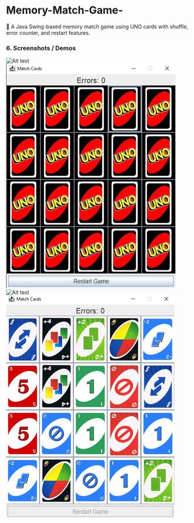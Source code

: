 # Memory-Match-Game-
🎴 A Java Swing-based memory match game using UNO cards with shuffle, error counter, and restart features.
### 6.	Screenshots / Demos
![Alt text](https://github.com/username/repo/assets/image.JPG)
![Preview](https://github.com/tarunjyoti12/Memory-Match-Game-/blob/main/Snapshot%20of%20the%20MM%20Game.JPG)
![Alt text](https://github.com/username/repo/assets/image.png)
![Preview](https://github.com/tarunjyoti12/Memory-Match-Game-/blob/main/Snapshot%20of%20Cards%20Game.png)
